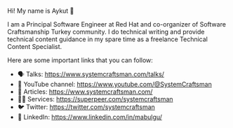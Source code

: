 Hi! My name is Aykut 👋

I am a Principal Software Engineer at Red Hat and co-organizer of Software Craftsmanship Turkey community.
I do technical writing and provide technical content guidance in my spare time as a freelance Technical Content Specialist.

Here are some important links that you can follow:

- 🗣️ Talks: https://www.systemcraftsman.com/talks/
- 🎥 YouTube channel: https://www.youtube.com/@SystemCraftsman
- 📜 Articles: https://www.systemcraftsman.com/
- 👨‍🏫 Services: https://superpeer.com/systemcraftsman
- 🐦 Twitter: https://twitter.com/systemcraftsman
- 🧳 LinkedIn: https://www.linkedin.com/in/mabulgu/


<!--
**mabulgu/mabulgu** is a ✨ _special_ ✨ repository because its `README.md` (this file) appears on your GitHub profile.

Here are some ideas to get you started:

- 🔭 I’m currently working on ...
- 🌱 I’m currently learning ...
- 👯 I’m looking to collaborate on ...
- 🤔 I’m looking for help with ...
- 💬 Ask me about ...
- 📫 How to reach me: ...
- 😄 Pronouns: ...
- ⚡ Fun fact: ...
-->
